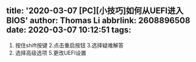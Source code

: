 title: '2020-03-07 [PC][小技巧]如何从UEFI进入BIOS'
author: Thomas Li
abbrlink: 2608896508
date: 2020-03-07 10:12:51
tags:
---
1. 按住shift按键
2.点击重启按钮
3.选择疑难解答
4. 选择高级选项
5.更改UEFI设置
